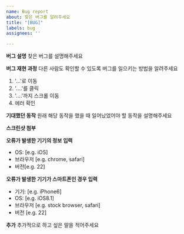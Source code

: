 ```yaml
---
name: Bug report
about: 찾은 버그를 알려주세요
title: "[BUG]"
labels: bug
assignees: ''

---
```


**버그 설명**
찾은 버그를 설명해주세요

**버그 재현 과정**
다른 사람도 확인할 수 있도록 버그를 일으키는 방법을 알려주세요
1.  '...'로 이동
2. '....'를 클릭
3. '....'까지 스크롤 이동
4. 에러 확인

**기대했던 동작**
원래 해당 동작을 했을 때 일어났었어야 할 동작을 설명해주세요

**스크린샷 첨부**

**오류가 발생한 기기의 정보 입력**
 - OS: [e.g. iOS]
 - 브라우저 [e.g. chrome, safari]
 - 버전[e.g. 22]

**오류가 발생한 기기가 스마트폰인 경우 입력**
 - 기기: [e.g. iPhone6]
 - OS: [e.g. iOS8.1]
 - 브라우저 [e.g. stock browser, safari]
 - 버전 [e.g. 22]

**추가**
추가적으로 하고 싶은 말을 적어주세요
